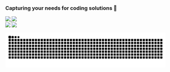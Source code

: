### Capturing your needs for coding solutions 👋
<div>
  <a href="https://github.com/code-chip">
  <img height="180em" src="https://github-readme-stats.vercel.app/api?username=code-chip&show_icons=true&theme=vue&include_all_commits=true&count_private=true"/>
  <img height="180em" src="https://github-readme-stats.vercel.app/api/top-langs/?username=code-chip&layout=compact&langs_count=7&theme=vue"/>
</div>
<div> 
  <a href="https://instagram.com/code.chip" target="_blank"><img src="https://img.shields.io/badge/-Instagram-%23E4405F?style=for-the-badge&logo=instagram&logoColor=white" target="_blank"></a>
  <a href = "contato@codechip.com.br"><img src="https://img.shields.io/badge/-Gmail-%23333?style=for-the-badge&logo=gmail&logoColor=white" target="_blank"></a>
 
  ![Snake animation](https://github.com/code-chip/code-chip/blob/output/github-contribution-grid-snake.svg)
</div>  
<!--
**code-chip/code-chip** is a ✨ _special_ ✨ repository because its `README.md` (this file) appears on your GitHub profile.

Here are some ideas to get you started:

- 🔭 I’m currently working on ...
- 🌱 I’m currently learning ...
- 👯 I’m looking to collaborate on ...
- 🤔 I’m looking for help with ...
- 💬 Ask me about ...
- 📫 How to reach me: ...
- 😄 Pronouns: ...
- ⚡ Fun fact: ...
-->
